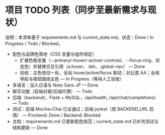 # 项目 TODO 列表（同步至最新需求与现状）

说明：本清单基于 requirements.md 与 current_state.md。状态：Done / In Progress / Todo / Blocked。

- 配色与品牌色落地（CSS 变量与组件绑定）
  - 扩展色板变量（--primary/-hover/-active/-contrast、--focus-ring、状态色）并替换交互引用（a:hover、.btn、.global-nav） — Done
  - 验收：主色改动一处，全站 hover/active/focus 联动；对比度 AA；全局导航与按钮围绕主色 — In Progress（等待人工验收）
- 多语言：加入日语与 Noto Sans JP — Done
- 聊天功能（前端对接/后端代理） — Todo
- 后端（backend/，Flask + MySQL，/api/health, /api/chat/completions） — Todo
- 测试：前端 Mocha+Chai 已全通过；后端 pytest（按 BACKEND_URL 启用） — Frontend: Done / Backend: Blocked
- 文档：requirements.md 已更新配色规范；current_state.md 已补充测试与结构更新 — Done